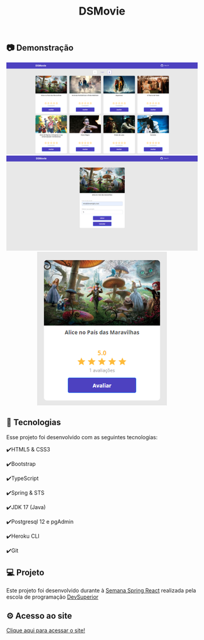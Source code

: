 <h1 align="center">
   DSMovie
</h1>

<br>

## :camera: Demonstração

<div align="center">
   
   ![png1](github/Home.png)
   ![png2](github/Avaliacao.png)
   ![png3](github/Avaliado.png)
   
</div>

## :rocket: Tecnologias

Esse projeto foi desenvolvido com as seguintes tecnologias:

✔️HTML5 & CSS3

✔️Bootstrap

✔️TypeScript

✔️Spring & STS

✔️JDK 17 (Java)

✔️Postgresql 12 e pgAdmin

✔️Heroku CLI

✔️Git

## 💻 Projeto

Este projeto foi desenvolvido durante à [Semana Spring React](https://github.com/devsuperior/sds-dsmovie) realizada pela escola de programação [DevSuperior](https://devsuperior.com.br)

## ⚙ Acesso ao site

[Clique aqui para acessar o site!](https://dsmovie-plb.netlify.app)
